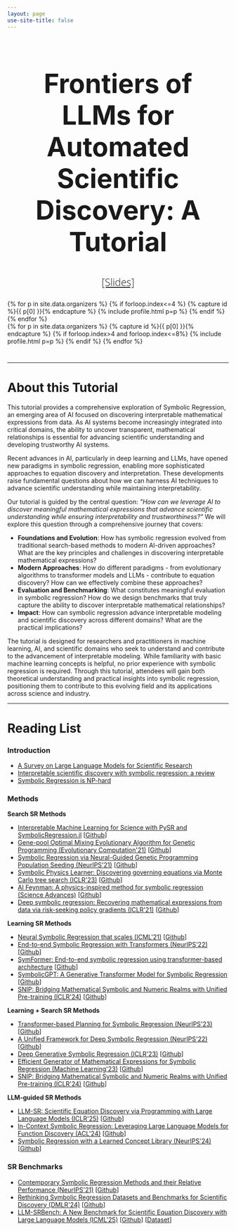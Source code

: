 ```yaml
---
layout: page
use-site-title: false
---
```


<h1 style="font-size: 60px; text-align: center;">Frontiers of LLMs for Automated Scientific Discovery: A Tutorial</h1>


<div class="venue" style="font-size: 24px; display: block; font-family: 'Open Sans', 'Helvetica Neue', Helvetica, Arial, sans-serif; font-weight: 300; color: #404040; text-align: center;">
  <span style="font-size: 23px; font-weight: 300;">
    <a target="_blank" href="https://drive.google.com/file/d/1oTRnVPSqrHoJb5xcu3cQ0_Jtflpj4bqW/view?usp=sharing">[Slides]</a>
  </span>
</div>



<div class="sharethis-inline-share-buttons"></div>
<meta name="thumbnail" content="./img/aaai-logo.png" />

<div class="container" style="margin-bottom: 10px;"></div>


<div class="container" style="margin-top: 25px;margin-bottom: 40px;">
  <!-- <br> 
  <div class="row"> -->
  <div class="row justify-content-center">
    {% for p in site.data.organizers %}
    {% if forloop.index<=4 %}
    {% capture id %}{{ p[0] }}{% endcapture %}
    {% include profile.html p=p %}
    {% endif %}
    {% endfor %}
  </div>
  <div class="row justify-content-center">
    {% for p in site.data.organizers %}
    {% capture id %}{{ p[0] }}{% endcapture %}
    {% if forloop.index>4 and forloop.index<=8%}
    {% include profile.html p=p %}
    {% endif %}
    {% endfor %}
  </div>
</div>
<hr>




<!-- # Program Committee
<div class="container">
  <ul class="list-group list-group-flush">
    {% for p in site.data.pc.people %}
      <li class="list-group-item col-xs-6 col-sm-4 col-md-3">{{ p }}</li>
    {% endfor %}
  </ul>
</div>
<hr> -->


<!--# Taxonomy

![Taxonomy-viz](./img/taxonomy.jpg)-->


# About this Tutorial

This tutorial provides a comprehensive exploration of Symbolic Regression, an emerging area of AI focused on discovering interpretable mathematical expressions from data. As AI systems become increasingly integrated into critical domains, the ability to uncover transparent, mathematical relationships is essential for advancing scientific understanding and developing trustworthy AI systems. 

Recent advances in AI, particularly in deep learning and LLMs, have opened new paradigms in symbolic regression, enabling more sophisticated approaches to equation discovery and interpretation. These developments raise fundamental questions about how we can harness AI techniques to advance scientific understanding while maintaining interpretability.

Our tutorial is guided by the central question:
*"How can we leverage AI to discover meaningful mathematical expressions that advance scientific understanding while ensuring interpretability and trustworthiness?"*
We will explore this question through a comprehensive journey that covers:

- **Foundations and Evolution**: How has symbolic regression evolved from traditional search-based methods to modern AI-driven approaches? What are the key principles and challenges in discovering interpretable mathematical expressions?
- **Modern Approaches**: How do different paradigms - from evolutionary algorithms to transformer models and LLMs - contribute to equation discovery? How can we effectively combine these approaches?
- **Evaluation and Benchmarking**: What constitutes meaningful evaluation in symbolic regression? How do we design benchmarks that truly capture the ability to discover interpretable mathematical relationships?
- **Impact**: How can symbolic regression advance interpretable modeling and scientific discovery across different domains? What are the practical implications?

The tutorial is designed for researchers and practitioners in machine learning, AI, and scientific domains who seek to understand and contribute to the advancement of interpretable modeling. While familiarity with basic machine learning concepts is helpful, no prior experience with symbolic regression is required.
Through this tutorial, attendees will gain both theoretical understanding and practical insights into symbolic regression, positioning them to contribute to this evolving field and its applications across science and industry.

<hr>


# Reading List

### Introduction

- [A Survey on Large Language Models for Scientific Research](https://arxiv.org/abs/2501.04306)
- [Interpretable scientific discovery with symbolic regression: a review](https://link.springer.com/article/10.1007/s10462-023-10622-0)
- [Symbolic Regression is NP-hard](https://openreview.net/forum?id=LTiaPxqe2e) 

  
### Methods

**Search SR Methods**

- [Interpretable Machine Learning for Science with PySR and SymbolicRegression.jl](https://arxiv.org/abs/2305.01582) [[Github](https://github.com/MilesCranmer/PySR)]
- [Gene-pool Optimal Mixing Evolutionary Algorithm for Genetic Programming (Evolutionary Computation'21)](https://www.science.org/doi/10.1126/sciadv.aay2631) [[Github](https://github.com/marcovirgolin/GP-GOMEA)]
- [Symbolic Regression via Neural-Guided Genetic Programming Population Seeding (NeurIPS'21)](https://arxiv.org/abs/2111.00053) [[Github](https://github.com/dso-org/deep-symbolic-optimization)]
- [Symbolic Physics Learner: Discovering governing equations via Monte Carlo tree search (ICLR'23)](https://openreview.net/forum?id=ZTK3SefE8_Z) [[Github](https://github.com/isds-neu/SymbolicPhysicsLearner)]
- [AI Feynman: A physics-inspired method for symbolic regression (Science Advances)](https://www.science.org/doi/10.1126/sciadv.aay2631) [[Github](https://github.com/SJ001/AI-Feynman)]
- [Deep symbolic regression: Recovering mathematical expressions from data via risk-seeking policy gradients (ICLR'21)](https://openreview.net/forum?id=m5Qsh0kBQG) [[Github](https://github.com/dso-org/deep-symbolic-optimization)]




**Learning SR Methods**

- [Neural Symbolic Regression that scales (ICML'21)](https://proceedings.mlr.press/v139/biggio21a.html) [[Github](https://github.com/SymposiumOrganization/NeuralSymbolicRegressionThatScales)]
- [End-to-end Symbolic Regression with Transformers (NeurIPS'22)](https://proceedings.neurips.cc/paper_files/paper/2022/hash/42eb37cdbefd7abae0835f4b67548c39-Abstract-Conference.html) [[Github](https://github.com/facebookresearch/symbolicregression)]
- [SymFormer: End-to-end symbolic regression using transformer-based architecture](https://arxiv.org/abs/2205.15764) [[Github](https://github.com/vastlik/symformer)]
- [SymbolicGPT: A Generative Transformer Model for Symbolic Regression](https://arxiv.org/abs/2106.14131) [[Github](https://github.com/mojivalipour/symbolicgpt)]
- [SNIP: Bridging Mathematical Symbolic and Numeric Realms with Unified Pre-training (ICLR'24)](https://openreview.net/forum?id=KZSEgJGPxu) [[Github](https://github.com/deep-symbolic-mathematics/Multimodal-Math-Pretraining)]


**Learning + Search SR Methods**

- [Transformer-based Planning for Symbolic Regression (NeurIPS'23)](https://proceedings.neurips.cc/paper_files/paper/2023/hash/8ffb4e3118280a66b192b6f06e0e2596-Abstract-Conference.html) [[Github](https://github.com/deep-symbolic-mathematics/TPSR)]
- [A Unified Framework for Deep Symbolic Regression (NeurIPS'22)](https://proceedings.neurips.cc/paper_files/paper/2022/hash/dbca58f35bddc6e4003b2dd80e42f838-Abstract-Conference.html) [[Github](https://github.com/dso-org/deep-symbolic-optimization)]
- [Deep Generative Symbolic Regression (ICLR'23)](https://openreview.net/forum?id=o7koEEMA1bR) [[Github](https://github.com/samholt/DeepGenerativeSymbolicRegression)]
- [Efficient Generator of Mathematical Expressions for Symbolic Regression (Machine Learning'23)](https://link.springer.com/article/10.1007/s10994-023-06400-2) [[Github](https://github.com/smeznar/HVAE)]
- [SNIP: Bridging Mathematical Symbolic and Numeric Realms with Unified Pre-training (ICLR'24)](https://openreview.net/forum?id=KZSEgJGPxu) [[Github](https://github.com/deep-symbolic-mathematics/Multimodal-Symbolic-Regression)]


**LLM-guided SR  Methods**
- [LLM-SR: Scientific Equation Discovery via Programming with Large Language Models (ICLR'25)](https://openreview.net/forum?id=m2nmp8P5in) [[Github](https://github.com/deep-symbolic-mathematics/LLM-SR)]
- [In-Context Symbolic Regression: Leveraging Large Language Models for Function Discovery (ACL'24)](https://aclanthology.org/2024.acl-srw.49/) [[Github](https://github.com/merlerm/In-Context-Symbolic-Regression)]
- [Symbolic Regression with a Learned Concept Library (NeurIPS'24)](https://aclanthology.org/2024.acl-srw.49/) [[Github](https://github.com/trishullab/LibraryAugmentedSymbolicRegression.jl)]


### SR Benchmarks
- [Contemporary Symbolic Regression Methods and their Relative Performance (NeurIPS'21)](https://datasets-benchmarks-proceedings.neurips.cc/paper/2021/hash/c0c7c76d30bd3dcaefc96f40275bdc0a-Abstract-round1.html) [[Github](https://github.com/cavalab/srbench/)]
- [Rethinking Symbolic Regression Datasets and Benchmarks for Scientific Discovery (DMLR'24)](https://openreview.net/forum?id=i2e2wqt0nAI) [[Github](https://github.com/omron-sinicx/srsd-benchmark)]
- [LLM-SRBench: A New Benchmark for Scientific Equation Discovery with Large Language Models (ICML'25)](https://arxiv.org/abs/2504.10415) [[Github](https://github.com/deep-symbolic-mathematics/llm-srbench)] [[Dataset](https://huggingface.co/datasets/nnheui/llm-srbench)]
